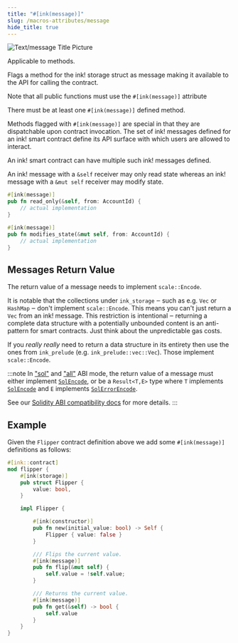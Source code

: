 ```yaml
---
title: "#[ink(message)]"
slug: /macros-attributes/message
hide_title: true
---
```


![Text/message Title Picture](/img/title/text/message.svg)

Applicable to methods.

Flags a method for the ink! storage struct as message making it available to the API for calling the contract.

Note that all public functions must use the `#[ink(message)]` attribute

There must be at least one `#[ink(message)]` defined method.

Methods flagged with `#[ink(message)]` are special in that they are dispatchable
upon contract invocation. The set of ink! messages defined for an ink! smart contract
define its API surface with which users are allowed to interact.

An ink! smart contract can have multiple such ink! messages defined.

An ink! message with a `&self` receiver may only read state whereas an ink! message
with a `&mut self` receiver may modify state.

```rust
#[ink(message)]
pub fn read_only(&self, from: AccountId) {
    // actual implementation
}

#[ink(message)]
pub fn modifies_state(&mut self, from: AccountId) {
    // actual implementation
}
```


## Messages Return Value

The return value of a message needs to implement `scale::Encode`.

It is notable that the collections under `ink_storage` ‒ such as e.g. `Vec` or `HashMap` ‒
don't implement `scale::Encode`. This means you can't just return a `Vec` from an ink! message.
This restriction is intentional ‒ returning a complete data structure with a potentially unbounded
content is an anti-pattern for smart contracts. Just think about the unpredictable gas costs.

If you _really really_ need to return a data structure in its entirety then use the ones from
`ink_prelude` (e.g. `ink_prelude::vec::Vec`). Those implement `scale::Encode`.

:::note
In ["sol"][abi-sol] and ["all"][abi-all] ABI mode, the return value of a message
must either implement [`SolEncode`][sol-encode], or be a `Result<T,E>` type
where `T` implements [`SolEncode`][sol-encode] and `E` implements [`SolErrorEncode`][sol-error-encode].

See our [Solidity ABI compatibility docs][sol-abi-compat] for more details.
:::

[abi-all]: ../basics/abi/all.md
[abi-sol]: ../basics/abi/solidity.md
[sol-encode]: https://use-ink.github.io/ink/ink/trait.SolEncode.html
[sol-error-encode]: https://use-ink.github.io/ink/ink/sol/trait.SolErrorEncode.html
[sol-abi-compat]: ../integrations-and-sdks/ethereum-compatibility.md

## Example

Given the `Flipper` contract definition above we add some `#[ink(message)]` definitions
as follows:

```rust
#[ink::contract]
mod flipper {
    #[ink(storage)]
    pub struct Flipper {
        value: bool,
    }

    impl Flipper {

        #[ink(constructor)]
        pub fn new(initial_value: bool) -> Self {
            Flipper { value: false }
        }

        /// Flips the current value.
        #[ink(message)]
        pub fn flip(&mut self) {
            self.value = !self.value;
        }

        /// Returns the current value.
        #[ink(message)]
        pub fn get(&self) -> bool {
            self.value
        }
    }
}
```
